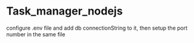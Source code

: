 # Task_manager_nodejs
configure .env file and add db connectionString to it, then setup the port number in the same file 
